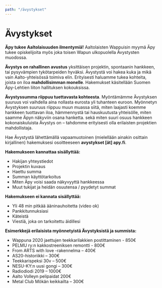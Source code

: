 ```yaml
---
path: "/ävystykset"
---
```


# Ävystykset

**Äpy tukee Aaltolaisuuden ilmentymiä!** Aaltolaisten Wappuisin myymä Äpy tukee opiskelijoita myös joka toisen Wapun ulkopuolella Ävystysten muodossa.

**Ävystys on rahallinen avustus** yksittäisen projektin, spontaanin hankkeen, tai pysyvämpien tykötarpeiden hyväksi. Ävystystä voi hakea kuka ja mikä vain Aalto-yhteisössä toimiva elin. Erityisesti haluamme tukea kohteita, joista on iloa **mahdollisimman monelle**. Hakemukset käsitellään Suomen Äpy-Lehtien liiton hallituksen kokouksissa.

**Ävystyssumma riippuu tuettavasta kohteesta**. Myöntämämme Ävystyksen suuruus voi vaihdella aina nollasta eurosta yli tuhanteen euroon. Myönnetyn Ävystyksen suuruus riippuu muun muassa siitä, miten laajasti koemme hankkeen tuottavan iloa, hämmennystä tai hauskuutusta yhteisölle, miten saamme Äpyn näkyviin osana hanketta. sekä miten suuri osuus hankkeen kokonaiskuluista Ävystys on – tahdomme erityisesti olla erilaisten projektien mahdollistaja.

Hae Ävystystä lähettämällä vapaamuotoinen (mielellään ainakin osittain kirjallinen) hakemuksesi osoitteeseen **avystykset [ät] apy.fi**.

<div class="avystykset-instructions">

<strong>Hakemukseen kannattaa sisällyttää:</strong>
  - Hakijan yhteystiedot
  - Projektin kuvaus
  - Haettu summa
  - Summan käyttötarkoitus
  - Miten Äpy voisi saada näkyvyyttä hankkeessa
  - Muut tukijat ja heidän osuutensa / pyydetyt summat

<strong>Hakemukseen ei kannata sisällyttää:</strong>  
  - Yli 48 min pitkää ääninauhoitetta (video ok) 
  - Pankkitunnuksiasi
  - Käteistä
  - Viestiä, joka on tarkoitettu äidillesi

<strong>Esimerkkejä erilaisista myönnetyistä Ävystyksistä ja summista:</strong>  
  - Wappuna 2020 jaettujen teekkarilakkien postittaminen - 850€
  - PELMU ry:n kakkostreeniksen remontti - 800€
  - From ARTS with love -rakennelma – 400€ 
  - AS20-historiikki – 300€
  - Teekkarispeksi 30v – 500€
  - NESU-KY:n uusi gongi – 300€
  - Radiodiodi 2019 – 1000€
  - Aalto Volleyn pelipaidat 200€ 
  - Metal Club Mökän keikkailta – 300€

</div>
